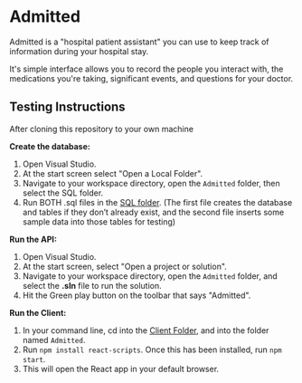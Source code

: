 # Admitted

Admitted is a "hospital patient assistant" you can use to keep track of information during your hospital stay. 

It's simple interface allows you to record the people you interact with, the medications you're taking, significant events, and questions for your doctor.

## Testing Instructions

After cloning this repository to your own machine

**Create the database:**
1. Open Visual Studio.
2. At the start screen select "Open a Local Folder".
4. Navigate to your workspace directory, open the `Admitted` folder, then select the SQL folder.
5. Run BOTH .sql files in the [SQL folder](https://github.com/guacajoely/Admitted/tree/main/SQL). (The first file creates the database and tables if they don’t already exist, and the second file inserts some sample data into those tables for testing)

**Run the API:**
1. Open Visual Studio.
2. At the start screen, select "Open a project or solution".
3. Navigate to your workspace directory, open the `Admitted` folder, and select the **.sln** file to run the solution.
4. Hit the Green play button on the toolbar that says "Admitted".

**Run the Client:**
1. In your command line, cd into the [Client Folder](https://github.com/guacajoely/Admitted/tree/main/Admitted/Client/admitted), and into the folder named `Admitted`.
2. Run `npm install react-scripts`. Once this has been installed, run `npm start`.
3. This will open the React app in your default browser.

   
